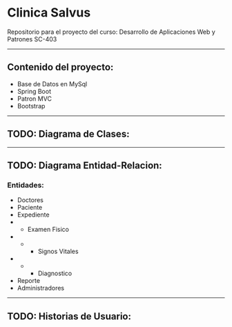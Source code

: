 # Clinica Salvus
Repositorio para el proyecto del curso: Desarrollo de Aplicaciones Web y Patrones SC-403
<hr>

## Contenido del proyecto:
* Base de Datos en MySql
* Spring Boot
* Patron MVC
* Bootstrap
---
## TODO: Diagrama de Clases: 
---
## TODO: Diagrama Entidad-Relacion:
### Entidades:  
* Doctores
* Paciente
* Expediente
* * Examen Fisico 
* * * Signos Vitales
* * * Diagnostico 
* Reporte
* Administradores
---
## TODO: Historias de Usuario:





